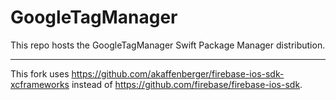 # GoogleTagManager
This repo hosts the GoogleTagManager Swift Package Manager distribution.

---

This fork uses https://github.com/akaffenberger/firebase-ios-sdk-xcframeworks instead of https://github.com/firebase/firebase-ios-sdk.
